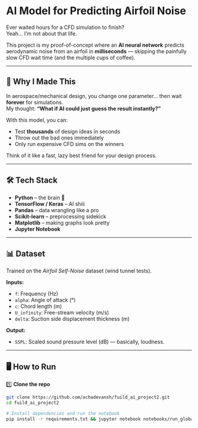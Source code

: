 #  AI Model for Predicting Airfoil Noise

Ever waited hours for a CFD simulation to finish?  
Yeah… I’m not about that life.  

This project is my proof-of-concept where an **AI neural network** predicts aerodynamic noise from an airfoil in **milliseconds** — skipping the painfully slow CFD wait time (and the multiple cups of coffee).  

---

## 🚀 Why I Made This

In aerospace/mechanical design, you change one parameter… then wait **forever** for simulations.  
My thought: **“What if AI could just guess the result instantly?”**  

With this model, you can:  
- Test **thousands** of design ideas in seconds  
- Throw out the bad ones immediately  
- Only run expensive CFD sims on the winners  

Think of it like a fast, lazy best friend for your design process.

---

## 🛠 Tech Stack

- **Python** – the brain 🧠  
- **TensorFlow / Keras** – AI shiii  
- **Pandas** – data wrangling like a pro 
- **Scikit-learn** – preprocessing sidekick
- **Matplotlib** – making graphs look pretty   
- **Jupyter Notebook** 

---

## 📊 Dataset

Trained on the *Airfoil Self-Noise* dataset (wind tunnel tests).  

**Inputs:**  
- `f`: Frequency (Hz)  
- `alpha`: Angle of attack (°)  
- `c`: Chord length (m)  
- `U_infinity`: Free-stream velocity (m/s)  
- `delta`: Suction side displacement thickness (m)  

**Output:**  
- `SSPL`: Scaled sound pressure level (dB) — basically, loudness.

---

## 🖥 How to Run

1️⃣ **Clone the repo**  
```bash
git clone https://github.com/achadevansh/fuild_ai_project2.git
cd fuild_ai_project2

# Install dependencies and run the notebook
pip install -r requirements.txt && jupyter notebook notebooks/run_global_prediction.ipynb
